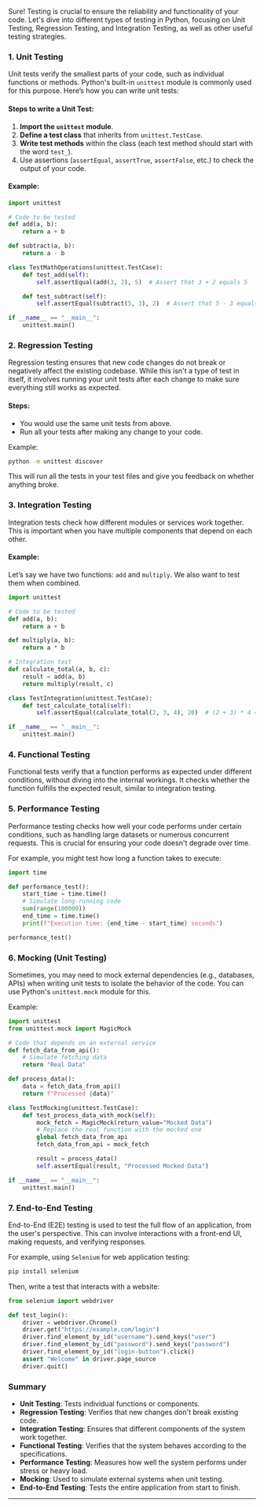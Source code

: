 Sure! Testing is crucial to ensure the reliability and functionality of your code. Let's dive into different types of testing in Python, focusing on Unit Testing, Regression Testing, and Integration Testing, as well as other useful testing strategies.

### 1. **Unit Testing** 

Unit tests verify the smallest parts of your code, such as individual functions or methods. Python's built-in `unittest` module is commonly used for this purpose. Here’s how you can write unit tests:

#### **Steps to write a Unit Test:**

1. **Import the `unittest` module**.
2. **Define a test class** that inherits from `unittest.TestCase`.
3. **Write test methods** within the class (each test method should start with the word `test_`).
4. Use assertions (`assertEqual`, `assertTrue`, `assertFalse`, etc.) to check the output of your code.

#### **Example**:
```python
import unittest

# Code to be tested
def add(a, b):
    return a + b

def subtract(a, b):
    return a - b

class TestMathOperations(unittest.TestCase):
    def test_add(self):
        self.assertEqual(add(3, 2), 5)  # Assert that 3 + 2 equals 5

    def test_subtract(self):
        self.assertEqual(subtract(5, 3), 2)  # Assert that 5 - 3 equals 2

if __name__ == "__main__":
    unittest.main()
```

### 2. **Regression Testing**

Regression testing ensures that new code changes do not break or negatively affect the existing codebase. While this isn't a type of test in itself, it involves running your unit tests after each change to make sure everything still works as expected.

#### **Steps:**
- You would use the same unit tests from above.
- Run all your tests after making any change to your code.

Example:
```bash
python -m unittest discover
```

This will run all the tests in your test files and give you feedback on whether anything broke.

### 3. **Integration Testing**

Integration tests check how different modules or services work together. This is important when you have multiple components that depend on each other.

#### **Example**:
Let’s say we have two functions: `add` and `multiply`. We also want to test them when combined.

```python
import unittest

# Code to be tested
def add(a, b):
    return a + b

def multiply(a, b):
    return a * b

# Integration test
def calculate_total(a, b, c):
    result = add(a, b)
    return multiply(result, c)

class TestIntegration(unittest.TestCase):
    def test_calculate_total(self):
        self.assertEqual(calculate_total(2, 3, 4), 20)  # (2 + 3) * 4 = 20

if __name__ == "__main__":
    unittest.main()
```

### 4. **Functional Testing**

Functional tests verify that a function performs as expected under different conditions, without diving into the internal workings. It checks whether the function fulfills the expected result, similar to integration testing.

### 5. **Performance Testing**

Performance testing checks how well your code performs under certain conditions, such as handling large datasets or numerous concurrent requests. This is crucial for ensuring your code doesn't degrade over time.

For example, you might test how long a function takes to execute:
```python
import time

def performance_test():
    start_time = time.time()
    # Simulate long-running code
    sum(range(100000))
    end_time = time.time()
    print(f"Execution time: {end_time - start_time} seconds")

performance_test()
```

### 6. **Mocking (Unit Testing)**

Sometimes, you may need to mock external dependencies (e.g., databases, APIs) when writing unit tests to isolate the behavior of the code. You can use Python's `unittest.mock` module for this.

Example:
```python
import unittest
from unittest.mock import MagicMock

# Code that depends on an external service
def fetch_data_from_api():
    # Simulate fetching data
    return "Real Data"

def process_data():
    data = fetch_data_from_api()
    return f"Processed {data}"

class TestMocking(unittest.TestCase):
    def test_process_data_with_mock(self):
        mock_fetch = MagicMock(return_value="Mocked Data")
        # Replace the real function with the mocked one
        global fetch_data_from_api
        fetch_data_from_api = mock_fetch

        result = process_data()
        self.assertEqual(result, "Processed Mocked Data")

if __name__ == "__main__":
    unittest.main()
```

### 7. **End-to-End Testing**

End-to-End (E2E) testing is used to test the full flow of an application, from the user's perspective. This can involve interactions with a front-end UI, making requests, and verifying responses.

For example, using `Selenium` for web application testing:
```bash
pip install selenium
```
Then, write a test that interacts with a website:
```python
from selenium import webdriver

def test_login():
    driver = webdriver.Chrome()
    driver.get("https://example.com/login")
    driver.find_element_by_id("username").send_keys("user")
    driver.find_element_by_id("password").send_keys("password")
    driver.find_element_by_id("login-button").click()
    assert "Welcome" in driver.page_source
    driver.quit()
```

### Summary

- **Unit Testing**: Tests individual functions or components.
- **Regression Testing**: Verifies that new changes don't break existing code.
- **Integration Testing**: Ensures that different components of the system work together.
- **Functional Testing**: Verifies that the system behaves according to the specifications.
- **Performance Testing**: Measures how well the system performs under stress or heavy load.
- **Mocking**: Used to simulate external systems when unit testing.
- **End-to-End Testing**: Tests the entire application from start to finish.

---